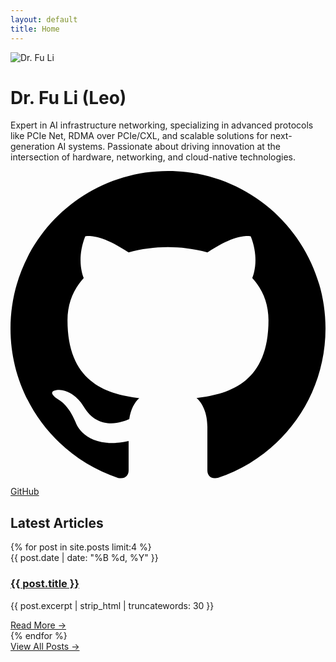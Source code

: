 ```yaml
---
layout: default
title: Home
---
```


<div class="hero-section">
    <div class="profile-container">
        <div class="profile-card">
            <div class="profile-image">
                <img src="{{ '/assets/leopic-round.png' | relative_url }}" alt="Dr. Fu Li">
            </div>
            <div class="profile-content">
                <h1>Dr. Fu Li <span class="nickname">(Leo)</span></h1>
                <p class="bio-text">Expert in AI infrastructure networking, specializing in advanced protocols like PCIe Net, RDMA over PCIe/CXL, and scalable solutions for next-generation AI systems. Passionate about driving innovation at the intersection of hardware, networking, and cloud-native technologies.</p>
                <div class="social-links">
                    <a href="https://github.com/leoustc" target="_blank" class="social-link">
                        <svg class="github-icon" viewBox="0 0 24 24"><path d="M12 0c-6.626 0-12 5.373-12 12 0 5.302 3.438 9.8 8.207 11.387.599.111.793-.261.793-.577v-2.234c-3.338.726-4.033-1.416-4.033-1.416-.546-1.387-1.333-1.756-1.333-1.756-1.089-.745.083-.729.083-.729 1.205.084 1.839 1.237 1.839 1.237 1.07 1.834 2.807 1.304 3.492.997.107-.775.418-1.305.762-1.604-2.665-.305-5.467-1.334-5.467-5.931 0-1.311.469-2.381 1.236-3.221-.124-.303-.535-1.524.117-3.176 0 0 1.008-.322 3.301 1.23.957-.266 1.983-.399 3.003-.404 1.02.005 2.047.138 3.006.404 2.291-1.552 3.297-1.23 3.297-1.23.653 1.653.242 2.874.118 3.176.77.84 1.235 1.911 1.235 3.221 0 4.609-2.807 5.624-5.479 5.921.43.372.823 1.102.823 2.222v3.293c0 .319.192.694.801.576 4.765-1.589 8.199-6.086 8.199-11.386 0-6.627-5.373-12-12-12z"/></svg>
                        GitHub
                    </a>
                </div>
            </div>
        </div>
    </div>
</div>

<div class="content-section">
    <h2 class="section-title">Latest Articles</h2>
    <div class="posts-grid">
        {% for post in site.posts limit:4 %}
        <article class="post-card">
            <div class="post-card-content">
                <div class="post-meta">{{ post.date | date: "%B %d, %Y" }}</div>
                <h3 class="post-title"><a href="{{ post.url | relative_url }}">{{ post.title }}</a></h3>
                <p class="post-excerpt">{{ post.excerpt | strip_html | truncatewords: 30 }}</p>
                <a href="{{ post.url | relative_url }}" class="read-more">Read More →</a>
            </div>
        </article>
        {% endfor %}
    </div>
    <div class="view-all">
        <a href="{{ '/blog' | relative_url }}" class="view-all-link">View All Posts →</a>
    </div>
</div>